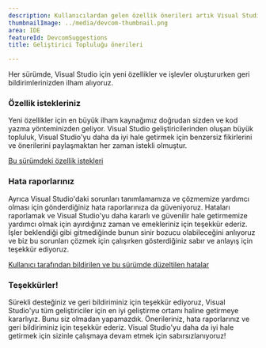 ```yaml
---
description: Kullanıcılardan gelen özellik önerileri artık Visual Studio'da kullanılabilir!
thumbnailImage: ../media/devcom-thumbnail.png
area: IDE
featureId: DevcomSuggestions
title: Geliştirici Topluluğu önerileri

---
```



Her sürümde, Visual Studio için yeni özellikler ve işlevler oluştururken geri bildirimlerinizden ilham alıyoruz.

### Özellik istekleriniz
Yeni özellikler için en büyük ilham kaynağımız doğrudan sizden ve kod yazma yönteminizden geliyor. Visual Studio geliştiricilerinden oluşan büyük topluluk, Visual Studio'yu daha da iyi hale getirmek için benzersiz fikirlerini ve önerilerini paylaşmaktan her zaman istekli olmuştur.

[Bu sürümdeki özellik istekleri](https://developercommunity.visualstudio.com/VisualStudio?q=%5BFixed+in%3A+Visual+Studio+2022+version+17.14%5D&ftype=idea&fTime=allTime)

### Hata raporlarınız
Ayrıca Visual Studio'daki sorunları tanımlamamıza ve çözmemize yardımcı olması için gönderdiğiniz hata raporlarınıza da güveniyoruz. Hataları raporlamak ve Visual Studio'yu daha kararlı ve güvenilir hale getirmemize yardımcı olmak için ayırdığınız zaman ve emekleriniz için teşekkür ederiz. İşler beklendiği gibi gitmediğinde bunun sinir bozucu olabileceğini anlıyoruz ve biz bu sorunları çözmek için çalışırken gösterdiğiniz sabır ve anlayış için teşekkür ediyoruz.

[Kullanıcı tarafından bildirilen ve bu sürümde düzeltilen hatalar](https://developercommunity.visualstudio.com/VisualStudio?q=%5BFixed+in%3A+Visual+Studio+2022+version+17.14%5D&ftype=problem&fTime=allTime)

### Teşekkürler!
Sürekli desteğiniz ve geri bildiriminiz için teşekkür ediyoruz, Visual Studio'yu tüm geliştiriciler için en iyi geliştirme ortamı haline getirmeye kararlıyız. Bunu siz olmadan yapamazdık. Önerileriniz, hata raporlarınız ve geri bildiriminiz için teşekkür ederiz. Visual Studio'yu daha da iyi hale getirmek için sizinle çalışmaya devam etmek için sabırsızlanıyoruz!
